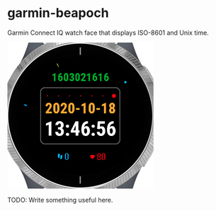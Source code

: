 # garmin-beapoch

Garmin Connect IQ watch face that displays ISO-8601 and Unix time.

![screenshot](screenshots/2020-19-18-full.png)


TODO: Write something useful here.

